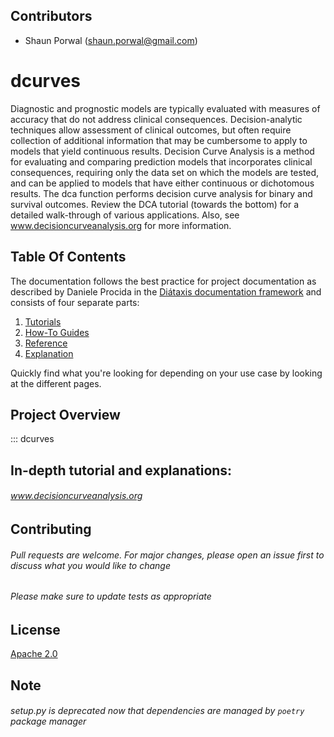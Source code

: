 ## Contributors

- Shaun Porwal (shaun.porwal@gmail.com)

# dcurves
Diagnostic and prognostic models are typically evaluated with measures of accuracy that do not address clinical
consequences. Decision-analytic techniques allow assessment of clinical outcomes, but often require collection of
additional information that may be cumbersome to apply to models that yield continuous results. Decision Curve
Analysis is a method for evaluating and comparing prediction models that incorporates clinical consequences,
requiring only the data set on which the models are tested, and can be applied to models that have either continuous or
dichotomous results. The dca function performs decision curve analysis for binary and survival outcomes. Review the
DCA tutorial (towards the bottom) for a detailed walk-through of various applications. Also, see
www.decisioncurveanalysis.org for more information.


## Table Of Contents

The documentation follows the best practice for
project documentation as described by Daniele Procida
in the [Diátaxis documentation framework](https://diataxis.fr/)
and consists of four separate parts:

1. [Tutorials](tutorials.md)
2. [How-To Guides](how-to-guides.md)
3. [Reference](reference.md)
4. [Explanation](explanation.md)

Quickly find what you're looking for depending on
your use case by looking at the different pages.

## Project Overview

::: dcurves


## In-depth tutorial and explanations:
###### www.decisioncurveanalysis.org

## Contributing

###### Pull requests are welcome. For major changes, please open an issue first to discuss what you would like to change

###### Please make sure to update tests as appropriate

## License
[Apache 2.0]([https://choosealicense.com/licenses/apache-2.0/])

## Note
###### setup.py is deprecated now that dependencies are managed by `poetry` package manager
